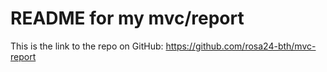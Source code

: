 README for my mvc/report
========================

This is the link to the repo on GitHub: https://github.com/rosa24-bth/mvc-report
